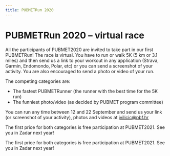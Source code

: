 ```yaml
---
title: PUBMETRun 2020
---
```


# PUBMETRun 2020 – virtual race

<div class="lg:flex">
<div class="lg:flex-1 space-y-2 sm:space-y-4">

All the participants of PUBMET2020 are invited to take part in our first
PUBMETRun! The race is virtual. You have to run or walk 5K (5 km or 3.1
miles) and then send us a link to your workout in any application (Strava,
Garmin, Endomondo, Polar, etc) or you can send a screenshot of your
activity. You are also encouraged to send a photo or video of your run.

The competing categories are:

- The fastest PUBMETRunner (the runner with the best time for the 5K run)
- The funniest photo/video (as decided by PUBMET program committee)

You can run any time between 12 and 22 September and send us your link (or
screenshot of your activity), photos and videos at <jvilicic@pbf.hr>

The first price for both categories is free participation at PUBMET2021.
See you in Zadar next year!

The first price for both categories is free participation at PUBMET2021.
See you in Zadar next year!

</div>

<div class="mt-4 lg:mt-2 lg:w-1/3 lg:ml-6">
  <div class="ar" style="
    --w: 3024;
    --h: 4032;
  ">
    <div class="ar-media">
      <img class="rounded border-4 border-colorbox-35" src="<%= cloudinary('pubmetrun.jpg', { width: parseInt(theme.screens.sm) }) %>" alt="">
    </div>
  </div>
</div>

</div>
